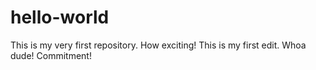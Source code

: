 # hello-world
This is my very first repository. How exciting!
This is my first edit. Whoa dude! Commitment!
